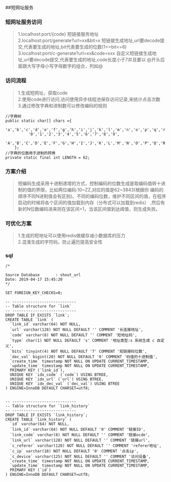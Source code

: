 
##短网址服务
### 短网址服务访问 
>1.localhost:port/{code} 短链接服务地址<br/>
>2.localhost:port/generate?url=xx&bit=x 短链接生成地址,url要decode提交,代表要生成的地址,bit代表要生成的位数(1<=bit<=6)<br/>
>3.localhost:port/c-generate?url=xx&code=xxx 自定义短链接生成地址,url要decode提交,代表要生成的地址,code长度小于7并且要以
>@开头后面跟大写字母小写字母数字的组合，列如@<br/>


### 访问流程
>1.生成短网址，获取code<br/>
>2.使用code进行访问,访问使用异步线程池保存访问记录,来统计点击次数<br/>
>3.通过修改字典和进制数可以修改编码的规则
```
//字典树
public static char[] chars ={
         'a','b','c','d','e','f','g','h','i','j','k','l','m','n','o','p','q','r','s','t','u','v','w','x','y','z',
          '0','1','2','3','4','5','6','7','8','9',
          'A','B','C','D','E','F','G','H','I','J','K','L','M','N','O','P','Q','R','S','T','U','V','W','X','Y','Z'
    };
//字典的位数用于进制的转换
private static final int LENGTH = 62;
```

### 方案介绍
>短编码生成采用十进制递增的方式，控制编码的位数生成是取编码值转十进制的值的界限，比如两位编码:10~ZZ,对应的值是62~3843(根据你
编码的顺序不同N进制值会有区别)。不同的编码位数，维护不同区间的值，在程序启动的时候将各个区间的值加载到内存（分布式可以加载到redis）
,然后有新的N位数编码进来则在该区间+1，当该区间值到达阈值，则生成失败。

### 可优化方案
>1.生成的短地址可以使用redis做缓存减小数据库的压力<br/>
>2.混淆生成的字符码，防止遍历提高安全性


### sql
```$xslt
/*

Source Database       : shout_url
Date: 2019-04-17 15:45:20
*/

SET FOREIGN_KEY_CHECKS=0;

-- ----------------------------
-- Table structure for `link`
-- ----------------------------
DROP TABLE IF EXISTS `link`;
CREATE TABLE `link` (
  `link_id` varchar(64) NOT NULL,
  `url` varchar(128) NOT NULL DEFAULT '' COMMENT '长连接地址',
  `code` varchar(8) NOT NULL DEFAULT '' COMMENT '短地址码',
  `type` char(1) NOT NULL DEFAULT 's' COMMENT '地址类型:s 系统生成 c 自定义',
  `bits` tinyint(4) NOT NULL DEFAULT '7' COMMENT '短链接码位数',
  `dec_val` bigint(20) NOT NULL DEFAULT '0' COMMENT '码值的十进制值',
  `create_time` timestamp NOT NULL ON UPDATE CURRENT_TIMESTAMP,
  `update_time` timestamp NOT NULL ON UPDATE CURRENT_TIMESTAMP,
  PRIMARY KEY (`link_id`),
  UNIQUE KEY `idx_code` (`code`) USING BTREE,
  UNIQUE KEY `idx_url` (`url`) USING BTREE,
  UNIQUE KEY `idx_dec_val` (`dec_val`) USING BTREE
) ENGINE=InnoDB DEFAULT CHARSET=utf8;


-- ----------------------------
-- Table structure for `link_history`
-- ----------------------------
DROP TABLE IF EXISTS `link_history`;
CREATE TABLE `link_history` (
  `id` varchar(64) NOT NULL,
  `link_id` varchar(64) NOT NULL DEFAULT '0' COMMENT '链接ID',
  `link_code` varchar(8) NOT NULL DEFAULT '' COMMENT '链接ocde',
  `link_url` varchar(128) NOT NULL DEFAULT '' COMMENT '链接url',
  `c_referer` varchar(128) NOT NULL DEFAULT '' COMMENT 'referer地址',
  `c_ip` varchar(18) NOT NULL DEFAULT '0' COMMENT '点击ip',
  `c_device` varchar(125) NOT NULL DEFAULT '' COMMENT '访问设备',
  `create_time` timestamp NOT NULL ON UPDATE CURRENT_TIMESTAMP,
  `update_time` timestamp NOT NULL ON UPDATE CURRENT_TIMESTAMP,
  PRIMARY KEY (`id`)
) ENGINE=InnoDB DEFAULT CHARSET=utf8;

```

